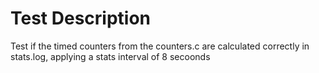 # Test Description

Test if the timed counters from the counters.c are calculated correctly in stats.log, 
applying a stats interval of 8 secoonds